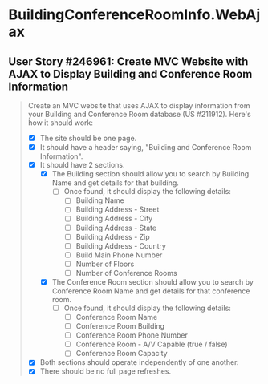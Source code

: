 BuildingConferenceRoomInfo.WebAjax
==================================

User Story #246961: Create MVC Website with AJAX to Display Building and
Conference Room Information
------------------------------------------------------------------------

> Create an MVC website that uses AJAX to display information from your
> Building and Conference Room database (US #211912). Here's how it
> should work:
>
> - [x] The site should be one page.
> - [x] It should have a header saying, "Building and Conference Room
>   Information".
> - [x] It should have 2 sections.
>   - [x] The Building section should allow you to search by Building
>     Name and get details for that building.
>     - [ ] Once found, it should display the following details:
>       - [ ] Building Name
>       - [ ] Building Address - Street
>       - [ ] Building Address - City
>       - [ ] Building Address - State
>       - [ ] Building Address - Zip
>       - [ ] Building Address - Country
>       - [ ] Build Main Phone Number
>       - [ ] Number of Floors
>       - [ ] Number of Conference Rooms
>   - [x] The Conference Room section should allow you to search by
>     Conference Room Name and get details for that conference room.
>     - [ ] Once found, it should display the following details:
>       - [ ] Conference Room Name
>       - [ ] Conference Room Building
>       - [ ] Conference Room Phone Number
>       - [ ] Conference Room - A/V Capable (true / false)
>       - [ ] Conference Room Capacity
> - [x] Both sections should operate independently of one another.
> - [x] There should be no full page refreshes.
